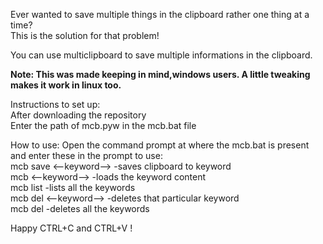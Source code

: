 Ever wanted to save multiple things in the clipboard rather one thing at a time? <br />
This is the solution for that problem!

You can use multiclipboard to save multiple informations in the clipboard.

**Note: This was made keeping in mind,windows users. A little tweaking makes it work in linux too.**

Instructions to set up: <br />
After downloading the repository <br />
Enter the path of mcb.pyw in the mcb.bat file

How to use:
Open the command prompt at where the mcb.bat is present and enter these in the prompt to use: <br />
    mcb save <--keyword-->  -saves clipboard to keyword <br />
    mcb <--keyword-->       -loads the keyword content <br />
    mcb list                -lists all the keywords <br />
    mcb del <--keyword-->   -deletes that particular keyword <br />
    mcb del                 -deletes all the keywords <br />

Happy CTRL+C and CTRL+V !     

